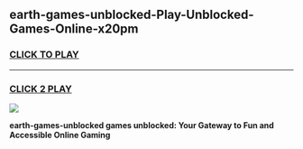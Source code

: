
## earth-games-unblocked-Play-Unblocked-Games-Online-x20pm
<h3>
<a href="https://premium76.site?title=earth-games-unblocked&ref=24A">CLICK TO PLAY</a></h3>
<hr>

<h3>
<a href="https://premium76.site?title=earth-games-unblocked&ref=24A">CLICK 2 PLAY</a>
  
</h3>

<a href="https://premium76.site?title=earth-games-unblocked&ref=24A"><img src="https://clearcache.store/games.png"></a>


**earth-games-unblocked games unblocked: Your Gateway to Fun and Accessible Online Gaming**
